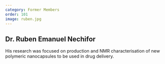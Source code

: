 ```yaml
---
category: Former Members
order: 101
image: ruben.jpg
---
```

Dr. Ruben Emanuel Nechifor
---
His research was focused on production and NMR characterisation of new polymeric nanocapsules to be used in drug delivery.
